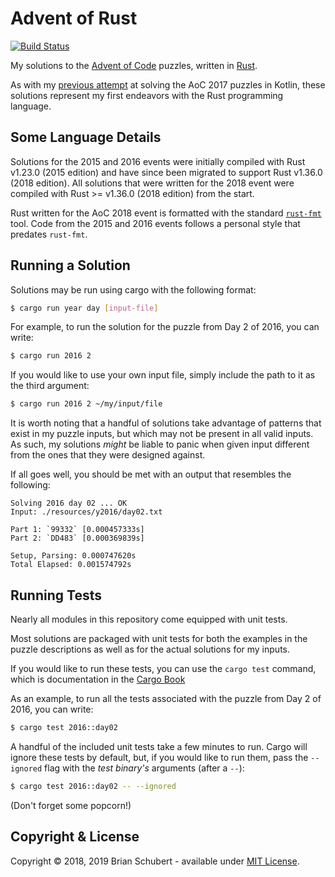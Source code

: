 # Advent of Rust
[![Build Status](https://travis-ci.com/blueschu/Advent-Of-Rust.svg?branch=master)](https://travis-ci.com/blueschu/Advent-Of-Rust)

My solutions to the [Advent of Code][adventofcode] puzzles, written in [Rust][rust].

As with my [previous attempt][aoc-kotlin] at solving the AoC 2017 
puzzles in Kotlin, these solutions represent my first endeavors with 
the Rust programming language. 

## Some Language Details

Solutions for the 2015 and 2016 events were initially compiled with Rust
v1.23.0 (2015 edition) and have since been migrated to support Rust 
v1.36.0 (2018 edition). All solutions that were written for the 2018 
event were compiled with Rust >= v1.36.0 (2018 edition) from the start.

Rust written for the AoC 2018 event is formatted with the
standard [`rust-fmt`](https://github.com/rust-lang/rustfmt) tool. 
Code from the 2015 and 2016 events follows a personal style that 
predates `rust-fmt`.

## Running a Solution

Solutions may be run using cargo with the following format:

```bash
$ cargo run year day [input-file]
```
For example, to run the solution for the puzzle from Day 2 of 2016, you can write:

```bash
$ cargo run 2016 2
```

If you would like to use your own input file, simply include the path to 
it as the third argument:

```bash
$ cargo run 2016 2 ~/my/input/file
```

It is worth noting that a handful of solutions take advantage of patterns
that exist in my puzzle inputs, but which may not be present in all valid 
inputs. As such, my solutions _might_ be liable to panic when given input 
different from the ones that they were designed against.

If all goes well, you should be met with an output that resembles the 
following:
    
    Solving 2016 day 02 ... OK
    Input: ./resources/y2016/day02.txt
    
    Part 1: `99332` [0.000457333s]
    Part 2: `DD483` [0.000369839s]
    
    Setup, Parsing: 0.000747620s
    Total Elapsed: 0.001574792s



## Running Tests

Nearly all modules in this repository come equipped with unit tests.

Most solutions are packaged with unit tests for both the examples in 
the puzzle descriptions as well as for the actual solutions for my inputs.

If you would like to run these tests, you can use the `cargo test` command,
which is documentation in the [Cargo Book][cargo-book]

As an example, to run all the tests associated with the puzzle from Day 2 of 2016, 
you can write:

```bash
$ cargo test 2016::day02
```

A handful of the included unit tests take a few minutes to run. 
Cargo will ignore these tests by default, but, if you would like to run them,
pass the `--ignored` flag with the _test binary's_ arguments (after a `--`):

```bash
$ cargo test 2016::day02 -- --ignored
```

(Don't forget some popcorn!)

## Copyright & License
Copyright &copy; 2018, 2019 Brian Schubert - available under [MIT License][license].

[adventofcode]: https://adventofcode.com/
[rust]: https://www.rust-lang.org/en-US/
[aoc-kotlin]: https://github.com/blueschu/Advent-Of-Code
[license]: https://github.com/blueschu/Advent-Of-Rust/blob/master/LICENSE
[cargo-book]: https://doc.rust-lang.org/cargo/guide/tests.html
